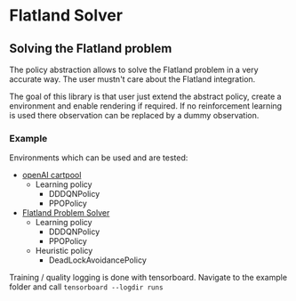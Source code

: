 # Flatland Solver

## Solving the Flatland problem

The policy abstraction allows to solve the Flatland problem
in a very accurate way. The user mustn't care about the Flatland integration.

The goal of this library is that user just extend the abstract policy, create
a environment and enable rendering if required. If no reinforcement learning is
used there observation can be replaced by a dummy observation.

### Example

Environments which can be used and are tested:

- [openAI cartpool](https://github.com/aiAdrian/flatland_solver_policy/blob/main/example/learning_policy_cartpool_example.py)
    - Learning policy
        - DDDQNPolicy
        - PPOPolicy
- [Flatland Problem Solver](https://github.com/aiAdrian/flatland_solver_policy/blob/main/example/learning_policy_flatland_example.py)
    - Learning policy
        - DDDQNPolicy
        - PPOPolicy
    - Heuristic policy
        - DeadLockAvoidancePolicy

Training / quality logging is done with tensorboard. Navigate to the example folder
and call ``tensorboard --logdir runs``
